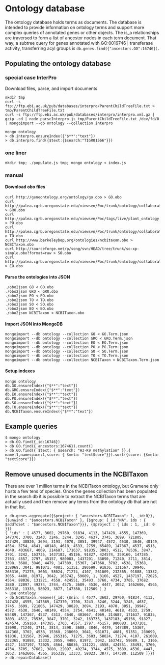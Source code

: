 # Ontology database
The ontology database holds terms as documents. The database is intended to provide information on ontology terms and support more complex queries of annotated genes or other objects. The is_a relationships are traversed to form a list of ancestor nodes in each term document. That way, a subtree query for genes annotated with GO:0016746 | transferase activity, transferring acyl groups is `db.genes.find({"ancestors.GO":16746})`.
## Populating the ontology database
### special case InterPro
Download files, parse, and import documents
```
mkdir tmp
curl -s ftp://ftp.ebi.ac.uk/pub/databases/interpro/ParentChildTreeFile.txt > tmp/ParentChildTreeFile.txt
curl -s ftp://ftp.ebi.ac.uk/pub/databases/interpro/interpro.xml.gz | gzip -cd | node parseInterpro.js tmp/ParentChildTreeFile.txt /dev/fd/0 | mongoimport --db ontology --collection interpro

mongo ontology
> db.interpro.ensureIndex({"$**":"text"})
> db.interpro.find({$text:{$search:"TIGR01566"}})
```
### one liner
```
mkdir tmp; ./populate.js tmp; mongo ontology < index.js
```
### manual
#### Download obo files
```
curl http://geneontology.org/ontology/go.obo > GO.obo 
curl http://palea.cgrb.oregonstate.edu/viewsvn/Poc/trunk/ontology/collaborators_ontology/gramene/temporal_gramene.obo > GRO.obo
curl http://palea.cgrb.oregonstate.edu/viewsvn/Poc/tags/live/plant_ontology.obo > PO.obo
curl http://palea.cgrb.oregonstate.edu/viewsvn/Poc/trunk/ontology/collaborators_ontology/gramene/traits/trait.obo > TO.obo
curl http://www.berkeleybop.org/ontologies/ncbitaxon.obo > NCBITaxon.obo
curl http://sourceforge.net/p/song/svn/HEAD/tree/trunk/so-xp-simple.obo?format=raw > SO.obo
curl http://palea.cgrb.oregonstate.edu/viewsvn/Poc/trunk/ontology/collaborators_ontology/plant_environment/environment_ontology.obo > EO.obo
```
#### Parse the ontologies into JSON
```
./obo2json GO < GO.obo
./obo2json GRO < GRO.obo
./obo2json PO < PO.obo
./obo2json TO < TO.obo
./obo2json SO < SO.obo
./obo2json EO < EO.obo
./obo2json NCBITaxon < NCBITaxon.obo
```
#### Import JSON into MongoDB
```
mongoimport --db ontology --collection GO < GO.Term.json
mongoimport --db ontology --collection GRO < GRO.Term.json
mongoimport --db ontology --collection EO < EO.Term.json
mongoimport --db ontology --collection PO < PO.Term.json
mongoimport --db ontology --collection SO < SO.Term.json
mongoimport --db ontology --collection TO < TO.Term.json
mongoimport --db ontology --collection NCBITaxon < NCBITaxon.Term.json
```
#### Setup indexes
```
mongo ontology
db.GO.ensureIndex({"$**":"text"})
db.GRO.ensureIndex({"$**":"text"})
db.EO.ensureIndex({"$**":"text"})
db.PO.ensureIndex({"$**":"text"})
db.SO.ensureIndex({"$**":"text"})
db.TO.ensureIndex({"$**":"text"})
db.NCBITaxon.ensureIndex({"$**":"text"})
```
## Example queries
```
$ mongo ontology
> db.GO.find({_id:16746})
> db.GO.find({_ancestors:16746}).count()
> db.GO.find({ $text: { $search: "H3-K9 methylation" }},{ name:1,namespace:1,score: { $meta: "textScore"}}).sort({score: {$meta: "textScore"}})
```
## Remove unused documents in the NCBITaxon
There are over 1 million terms in the NCBITaxon ontology, but Gramene only hosts a few tens of species. Once the genes collection has been populated in the search db it is possible to extract the NCBITaxon terms that are actually used and then remove any terms from the ontology db that are not in that list.
```
> db.genes.aggregate({$project: { "ancestors.NCBITaxon": 1, _id:0}}, {$unwind : "$ancestors.NCBITaxon" }, {$group: {_id:"NA", ids : { $addToSet : "$ancestors.NCBITaxon"}}}, {$project : { ids : 1, _id: 0 }})
{ "ids" : [ 4577, 3602, 29760, 91834, 4113, 147428, 4555, 147369, 147370, 3700, 3243, 3246, 3244, 3245, 4637, 3745, 3699, 721805, 147429, 38820, 3694, 3193, 4070, 3051, 39947, 4572, 4530, 3646, 40149, 4554, 3754, 4641, 40148, 4618, 4533, 2759, 65489, 147367, 4537, 4513, 4640, 403667, 4069, 214687, 171637, 91835, 3803, 4512, 78536, 3847, 3701, 3242, 163735, 1437183, 45156, 91827, 424574, 359160, 147385, 2763, 4557, 2797, 45157, 980083, 1437201, 33090, 71240, 3711, 3814, 3398, 3688, 3846, 4479, 147389, 15367, 147368, 3702, 4538, 15368, 238069, 3041, 981071, 4081, 51351, 280699, 91836, 131567, 39946, 265316, 71275, 3603, 58024, 71274, 4107, 261009, 232365, 91888, 13332, 3055, 4480, 81972, 3042, 163742, 59689, 1, 3166, 4527, 1437197, 72025, 4564, 88036, 131221, 4558, 424551, 35493, 3760, 4734, 3705, 37682, 3880, 22097, 49274, 3744, 4575, 3689, 4536, 4447, 3052, 1462606, 4565, 265318, 13333, 58023, 3877, 147380, 112509 ] }
> use ontology
> db.NCBITaxon.remove({_id: {$nin: [ 4577, 3602, 29760, 91834, 4113, 147428, 4555, 147369, 147370, 3700, 3243, 3246, 3244, 3245, 4637, 3745, 3699, 721805, 147429, 38820, 3694, 3193, 4070, 3051, 39947, 4572, 4530, 3646, 40149, 4554, 3754, 4641, 40148, 4618, 4533, 2759, 65489, 147367, 4537, 4513, 4640, 403667, 4069, 214687, 171637, 91835, 3803, 4512, 78536, 3847, 3701, 3242, 163735, 1437183, 45156, 91827, 424574, 359160, 147385, 2763, 4557, 2797, 45157, 980083, 1437201, 33090, 71240, 3711, 3814, 3398, 3688, 3846, 4479, 147389, 15367, 147368, 3702, 4538, 15368, 238069, 3041, 981071, 4081, 51351, 280699, 91836, 131567, 39946, 265316, 71275, 3603, 58024, 71274, 4107, 261009, 232365, 91888, 13332, 3055, 4480, 81972, 3042, 163742, 59689, 1, 3166, 4527, 1437197, 72025, 4564, 88036, 131221, 4558, 424551, 35493, 3760, 4734, 3705, 37682, 3880, 22097, 49274, 3744, 4575, 3689, 4536, 4447, 3052, 1462606, 4565, 265318, 13333, 58023, 3877, 147380, 112509 ]}})
> db.repairDatabase()
```